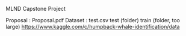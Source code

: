 MLND Capstone Project 

Proposal : Proposal.pdf
Dataset : test.csv
          test (folder)
          train (folder, too large)
https://www.kaggle.com/c/humpback-whale-identification/data
